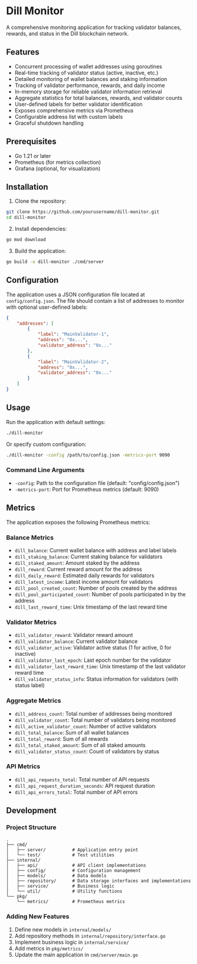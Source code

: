 # Dill Monitor

A comprehensive monitoring application for tracking validator balances, rewards, and status in the Dill blockchain network.

## Features

-   Concurrent processing of wallet addresses using goroutines
-   Real-time tracking of validator status (active, inactive, etc.)
-   Detailed monitoring of wallet balances and staking information
-   Tracking of validator performance, rewards, and daily income
-   In-memory storage for reliable validator information retrieval
-   Aggregate statistics for total balances, rewards, and validator counts
-   User-defined labels for better validator identification
-   Exposes comprehensive metrics via Prometheus
-   Configurable address list with custom labels
-   Graceful shutdown handling

## Prerequisites

-   Go 1.21 or later
-   Prometheus (for metrics collection)
-   Grafana (optional, for visualization)

## Installation

1. Clone the repository:

```bash
git clone https://github.com/yourusername/dill-monitor.git
cd dill-monitor
```

2. Install dependencies:

```bash
go mod download
```

3. Build the application:

```bash
go build -o dill-monitor ./cmd/server
```

## Configuration

The application uses a JSON configuration file located at `config/config.json`. The file should contain a list of addresses to monitor with optional user-defined labels:

```json
{
    "addresses": [
        {
            "label": "MainValidator-1",
            "address": "0x...",
            "validator_address": "0x..."
        },
        {
            "label": "MainValidator-2",
            "address": "0x...",
            "validator_address": "0x..."
        }
    ]
}
```

## Usage

Run the application with default settings:

```bash
./dill-monitor
```

Or specify custom configuration:

```bash
./dill-monitor -config /path/to/config.json -metrics-port 9090
```

### Command Line Arguments

-   `-config`: Path to the configuration file (default: "config/config.json")
-   `-metrics-port`: Port for Prometheus metrics (default: 9090)

## Metrics

The application exposes the following Prometheus metrics:

### Balance Metrics

-   `dill_balance`: Current wallet balance with address and label labels
-   `dill_staking_balance`: Current staking balance for validators
-   `dill_staked_amount`: Amount staked by the address
-   `dill_reward`: Current reward amount for the address
-   `dill_daily_reward`: Estimated daily rewards for validators
-   `dill_latest_income`: Latest income amount for validators
-   `dill_pool_created_count`: Number of pools created by the address
-   `dill_pool_participated_count`: Number of pools participated in by the address
-   `dill_last_reward_time`: Unix timestamp of the last reward time

### Validator Metrics

-   `dill_validator_reward`: Validator reward amount
-   `dill_validator_balance`: Current validator balance
-   `dill_validator_active`: Validator active status (1 for active, 0 for inactive)
-   `dill_validator_last_epoch`: Last epoch number for the validator
-   `dill_validator_last_reward_time`: Unix timestamp of the last validator reward time
-   `dill_validator_status_info`: Status information for validators (with status label)

### Aggregate Metrics

-   `dill_address_count`: Total number of addresses being monitored
-   `dill_validator_count`: Total number of validators being monitored
-   `dill_active_validator_count`: Number of active validators
-   `dill_total_balance`: Sum of all wallet balances
-   `dill_total_reward`: Sum of all rewards
-   `dill_total_staked_amount`: Sum of all staked amounts
-   `dill_validator_status_count`: Count of validators by status

### API Metrics

-   `dill_api_requests_total`: Total number of API requests
-   `dill_api_request_duration_seconds`: API request duration
-   `dill_api_errors_total`: Total number of API errors

## Development

### Project Structure

```
.
├── cmd/
│   ├── server/          # Application entry point
│   └── test/            # Test utilities
├── internal/
│   ├── api/             # API client implementations
│   ├── config/          # Configuration management
│   ├── models/          # Data models
│   ├── repository/      # Data storage interfaces and implementations
│   ├── service/         # Business logic
│   └── util/            # Utility functions
└── pkg/
    └── metrics/         # Prometheus metrics
```

### Adding New Features

1. Define new models in `internal/models/`
2. Add repository methods in `internal/repository/interface.go`
3. Implement business logic in `internal/service/`
4. Add metrics in `pkg/metrics/`
5. Update the main application in `cmd/server/main.go`
